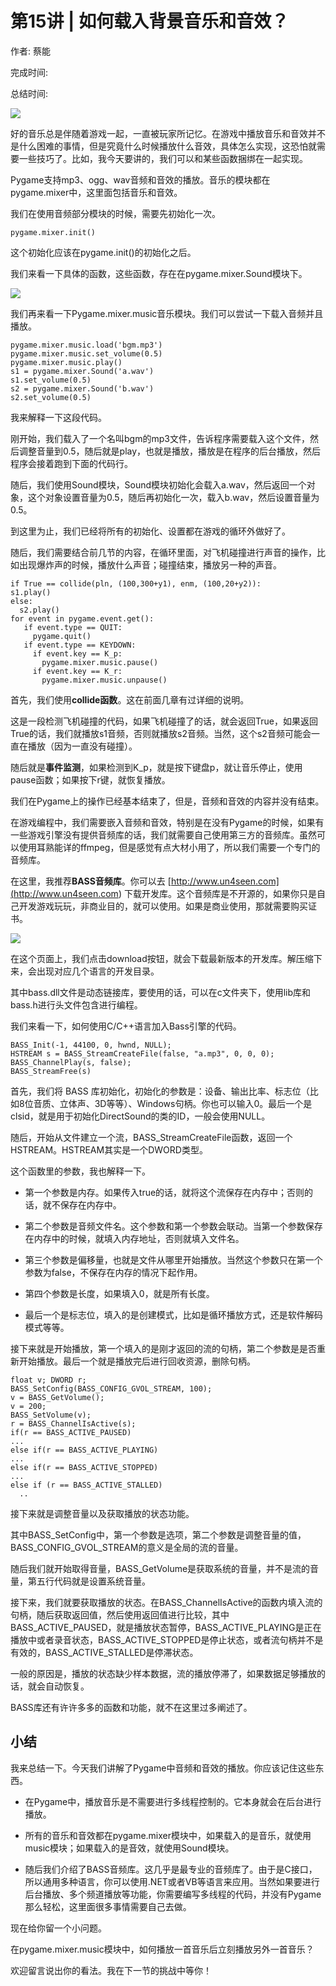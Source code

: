 # 第15讲 \| 如何载入背景音乐和音效？

作者: 蔡能

完成时间:

总结时间:

![](<https://static001.geekbang.org/resource/image/18/52/1857308a50cf34505eb890a43e1bc952.jpg>)

<audio><source src="https://static001.geekbang.org/resource/audio/d6/68/d6924e7807e48a266c6d8535c4ecd868.mp3" type="audio/mpeg"></audio>

好的音乐总是伴随着游戏一起，一直被玩家所记忆。在游戏中播放音乐和音效并不是什么困难的事情，但是究竟什么时候播放什么音效，具体怎么实现，这恐怕就需要一些技巧了。比如，我今天要讲的，我们可以和某些函数捆绑在一起实现。

Pygame支持mp3、ogg、wav音频和音效的播放。音乐的模块都在pygame.mixer中，这里面包括音乐和音效。

我们在使用音频部分模块的时候，需要先初始化一次。

```
pygame.mixer.init()
```

这个初始化应该在pygame.init()的初始化之后。

我们来看一下具体的函数，这些函数，存在在pygame.mixer.Sound模块下。

![](<https://static001.geekbang.org/resource/image/29/4d/299c0650d736f939189c49b32eb2b54d.jpg>)

我们再来看一下Pygame.mixer.music音乐模块。我们可以尝试一下载入音频并且播放。

```
pygame.mixer.music.load('bgm.mp3')
pygame.mixer.music.set_volume(0.5)
pygame.mixer.music.play()
s1 = pygame.mixer.Sound('a.wav') 
s1.set_volume(0.5)
s2 = pygame.mixer.Sound('b.wav')
s2.set_volume(0.5)
```

我来解释一下这段代码。

刚开始，我们载入了一个名叫bgm的mp3文件，告诉程序需要载入这个文件，然后调整音量到0.5，随后就是play，也就是播放，播放是在程序的后台播放，然后程序会接着跑到下面的代码行。

随后，我们使用Sound模块，Sound模块初始化会载入a.wav，然后返回一个对象，这个对象设置音量为0.5，随后再初始化一次，载入b.wav，然后设置音量为0.5。

<!-- [[[read_end]]] -->

到这里为止，我们已经将所有的初始化、设置都在游戏的循环外做好了。

随后，我们需要结合前几节的内容，在循环里面，对飞机碰撞进行声音的操作，比如出现爆炸声的时候，播放什么声音；碰撞结束，播放另一种的声音。

```
if True == collide(pln, (100,300+y1), enm, (100,20+y2)):
s1.play()
else:
  s2.play()
for event in pygame.event.get():
   if event.type == QUIT:
     pygame.quit()
   if event.type == KEYDOWN:
     if event.key == K_p:
       pygame.mixer.music.pause()
     if event.key == K_r:
       pygame.mixer.music.unpause()
```

首先，我们使用**collide函数**。这在前面几章有过详细的说明。

这是一段检测飞机碰撞的代码，如果飞机碰撞了的话，就会返回True，如果返回True的话，我们就播放s1音频，否则就播放s2音频。当然，这个s2音频可能会一直在播放（因为一直没有碰撞）。

随后就是**事件监测**，如果检测到K\_p，就是按下键盘p，就让音乐停止，使用pause函数；如果按下r键，就恢复播放。

我们在Pygame上的操作已经基本结束了，但是，音频和音效的内容并没有结束。

在游戏编程中，我们需要嵌入音频和音效，特别是在没有Pygame的时候，如果有一些游戏引擎没有提供音频库的话，我们就需要自己使用第三方的音频库。虽然可以使用耳熟能详的ffmpeg，但是感觉有点大材小用了，所以我们需要一个专门的音频库。

在这里，我推荐**BASS音频库**。你可以去 [http://www.un4seen.com](<http://www.un4seen.com>) 下载开发库。这个音频库是不开源的，如果你只是自己开发游戏玩玩，非商业目的，就可以使用。如果是商业使用，那就需要购买证书。

![](<https://static001.geekbang.org/resource/image/90/e2/9022635f73854d8b464a188c585ee6e2.jpg>)

在这个页面上，我们点击download按钮，就会下载最新版本的开发库。解压缩下来，会出现对应几个语言的开发目录。

其中bass.dll文件是动态链接库，要使用的话，可以在c文件夹下，使用lib库和bass.h进行头文件包含进行编程。

我们来看一下，如何使用C/C++语言加入Bass引擎的代码。

```
BASS_Init(-1, 44100, 0, hwnd, NULL);
HSTREAM s = BASS_StreamCreateFile(false, "a.mp3", 0, 0, 0);
BASS_ChannelPlay(s, false);
BASS_StreamFree(s)
```

首先，我们将 BASS 库初始化，初始化的参数是：设备、输出比率、标志位（比如8位音质、立体声、3D等等）、Windows句柄。你也可以输入0。最后一个是clsid，就是用于初始化DirectSound的类的ID，一般会使用NULL。

随后，开始从文件建立一个流，BASS\_StreamCreateFile函数，返回一个HSTREAM。HSTREAM其实是一个DWORD类型。

这个函数里的参数，我也解释一下。

- 第一个参数是内存。如果传入true的话，就将这个流保存在内存中；否则的话，就不保存在内存中。

- 第二个参数是音频文件名。这个参数和第一个参数会联动。当第一个参数保存在内存中的时候，就填入内存地址，否则就填入文件名。

- 第三个参数是偏移量，也就是文件从哪里开始播放。当然这个参数只在第一个参数为false，不保存在内存的情况下起作用。

- 第四个参数是长度，如果填入0，就是所有长度。

- 最后一个是标志位，填入的是创建模式，比如是循环播放方式，还是软件解码模式等等。


<!-- -->

接下来就是开始播放，第一个填入的是刚才返回的流的句柄，第二个参数是是否重新开始播放。最后一个就是播放完后进行回收资源，删除句柄。

```
float v; DWORD r;
BASS_SetConfig(BASS_CONFIG_GVOL_STREAM, 100);
v = BASS_GetVolume();
v = 200;
BASS_SetVolume(v);
r = BASS_ChannelIsActive(s);
if(r == BASS_ACTIVE_PAUSED)
...
else if(r == BASS_ACTIVE_PLAYING)
...
else if(r == BASS_ACTIVE_STOPPED)
...
else if (r == BASS_ACTIVE_STALLED)
  ..
```

接下来就是调整音量以及获取播放的状态功能。

其中BASS\_SetConfig中，第一个参数是选项，第二个参数是调整音量的值，BASS\_CONFIG\_GVOL\_STREAM的意义是全局的流的音量。

随后我们就开始取得音量，BASS\_GetVolume是获取系统的音量，并不是流的音量，第五行代码就是设置系统音量。

接下来，我们就要获取播放的状态。在BASS\_ChannelIsActive的函数内填入流的句柄，随后获取返回值，然后使用返回值进行比较，其中BASS\_ACTIVE\_PAUSED，就是播放状态暂停，BASS\_ACTIVE\_PLAYING是正在播放中或者录音状态，BASS\_ACTIVE\_STOPPED是停止状态，或者流句柄并不是有效的，BASS\_ACTIVE\_STALLED是停滞状态。

一般的原因是，播放的状态缺少样本数据，流的播放停滞了，如果数据足够播放的话，就会自动恢复。

BASS库还有许许多多的函数和功能，就不在这里过多阐述了。

## 小结

我来总结一下。今天我们讲解了Pygame中音频和音效的播放。你应该记住这些东西。

- 在Pygame中，播放音乐是不需要进行多线程控制的。它本身就会在后台进行播放。

- 所有的音乐和音效都在pygame.mixer模块中，如果载入的是音乐，就使用music模块；如果载入的是音效，就使用Sound模块。

- 随后我们介绍了BASS音频库。这几乎是最专业的音频库了。由于是C接口，所以通用多种语言，你可以使用.NET或者VB等语言来应用。当然如果要进行后台播放、多个频道播放等功能，你需要编写多线程的代码，并没有Pygame那么轻松，这里面很多事情需要自己去做。


<!-- -->

现在给你留一个小问题。

在pygame.mixer.music模块中，如何播放一首音乐后立刻播放另外一首音乐？

欢迎留言说出你的看法。我在下一节的挑战中等你！

